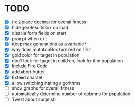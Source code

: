# TODO

- [x] fix 2 place decimal for overall fitness
- [x] hide genResultsBox on load
- [x] disable form fields on start
- [x] prompt when exit
- [x] Keep max generations as a variable?
- [x] why does mutationBox turn red on 1%?
- [x] gold color for target in population
- [x] don't look for target in children, look for it in population
- [x] Include Fira Code
- [x] add abort button
- [x] Extend charset
- [x] allow switching mating algorithms
- [ ] show graphs for overall fitness
- [ ] automatically determine number of columns for population
- [ ] Tweet about surge.sh